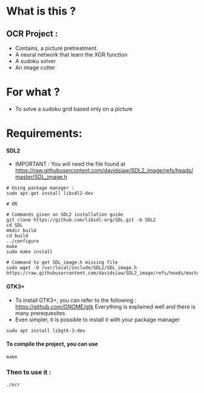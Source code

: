 # What is this ?
## OCR Project :
- Contains, a picture pretreatment
- A neural network that learn the XOR function
- A sudoku solver
- An image cutter

# For what ?
- To solve a sudoku grid based only on a picture

# Requirements:
#### SDL2
- IMPORTANT : You will need the file found at https://raw.githubusercontent.com/davidsiaw/SDL2_image/refs/heads/master/SDL_image.h
```shell
# Using package manager :
sudo apt-get install libsdl2-dev

# OR

# Commands given on SDL2 installation guide
git clone https://github.com/libsdl-org/SDL.git -b SDL2
cd SDL
mkdir build
cd build
../configure
make
sudo make install

# Command to get SDL_image.h missing file
sudo wget -O /usr/local/include/SDL2/SDL_image.h https://raw.githubusercontent.com/davidsiaw/SDL2_image/refs/heads/master/SDL_image.h
```

#### GTK3+
- To install GTK3+, you can refer to the following : https://github.com/GNOME/gtk
Everything is explained well and there is many prerequesites
- Even simpler, it is possible to install it with your package manager
```shell
sudo apt install libgtk-3-dev
```


#### To compile the project, you can use
```shell
make
```

### Then to use it :
```shell
./ocr
```
